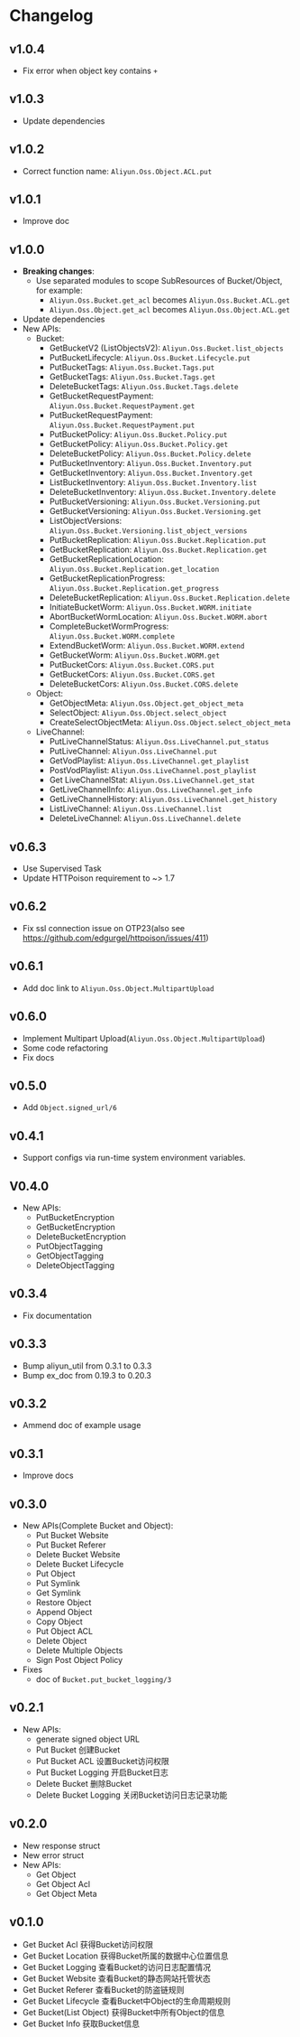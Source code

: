 # Changelog

## v1.0.4
  - Fix error when object key contains `+`

## v1.0.3
  - Update dependencies

## v1.0.2
  - Correct function name: `Aliyun.Oss.Object.ACL.put`

## v1.0.1
  - Improve doc

## v1.0.0
  - **Breaking changes**:
    - Use separated modules to scope SubResources of Bucket/Object, for example:
      - `Aliyun.Oss.Bucket.get_acl` becomes `Aliyun.Oss.Bucket.ACL.get`
      - `Aliyun.Oss.Object.get_acl` becomes `Aliyun.Oss.Object.ACL.get`
  - Update dependencies
  - New APIs:
    - Bucket:
      - GetBucketV2 (ListObjectsV2): `Aliyun.Oss.Bucket.list_objects`
      - PutBucketLifecycle: `Aliyun.Oss.Bucket.Lifecycle.put`
      - PutBucketTags: `Aliyun.Oss.Bucket.Tags.put`
      - GetBucketTags: `Aliyun.Oss.Bucket.Tags.get`
      - DeleteBucketTags: `Aliyun.Oss.Bucket.Tags.delete`
      - GetBucketRequestPayment: `Aliyun.Oss.Bucket.RequestPayment.get`
      - PutBucketRequestPayment: `Aliyun.Oss.Bucket.RequestPayment.put`
      - PutBucketPolicy: `Aliyun.Oss.Bucket.Policy.put`
      - GetBucketPolicy: `Aliyun.Oss.Bucket.Policy.get`
      - DeleteBucketPolicy: `Aliyun.Oss.Bucket.Policy.delete`
      - PutBucketInventory: `Aliyun.Oss.Bucket.Inventory.put`
      - GetBucketInventory: `Aliyun.Oss.Bucket.Inventory.get`
      - ListBucketInventory: `Aliyun.Oss.Bucket.Inventory.list`
      - DeleteBucketInventory: `Aliyun.Oss.Bucket.Inventory.delete`
      - PutBucketVersioning: `Aliyun.Oss.Bucket.Versioning.put`
      - GetBucketVersioning: `Aliyun.Oss.Bucket.Versioning.get`
      - ListObjectVersions: `Aliyun.Oss.Bucket.Versioning.list_object_versions`
      - PutBucketReplication: `Aliyun.Oss.Bucket.Replication.put`
      - GetBucketReplication: `Aliyun.Oss.Bucket.Replication.get`
      - GetBucketReplicationLocation: `Aliyun.Oss.Bucket.Replication.get_location`
      - GetBucketReplicationProgress: `Aliyun.Oss.Bucket.Replication.get_progress`
      - DeleteBucketReplication: `Aliyun.Oss.Bucket.Replication.delete`
      - InitiateBucketWorm: `Aliyun.Oss.Bucket.WORM.initiate`
      - AbortBucketWormLocation: `Aliyun.Oss.Bucket.WORM.abort`
      - CompleteBucketWormProgress: `Aliyun.Oss.Bucket.WORM.complete`
      - ExtendBucketWorm: `Aliyun.Oss.Bucket.WORM.extend`
      - GetBucketWorm: `Aliyun.Oss.Bucket.WORM.get`
      - PutBucketCors: `Aliyun.Oss.Bucket.CORS.put`
      - GetBucketCors: `Aliyun.Oss.Bucket.CORS.get`
      - DeleteBucketCors: `Aliyun.Oss.Bucket.CORS.delete`
    - Object:
      - GetObjectMeta: `Aliyun.Oss.Object.get_object_meta`
      - SelectObject: `Aliyun.Oss.Object.select_object`
      - CreateSelectObjectMeta: `Aliyun.Oss.Object.select_object_meta`
    - LiveChannel:
      - PutLiveChannelStatus:	`Aliyun.Oss.LiveChannel.put_status`
      - PutLiveChannel: `Aliyun.Oss.LiveChannel.put`
      - GetVodPlaylist: `Aliyun.Oss.LiveChannel.get_playlist`
      - PostVodPlaylist: `Aliyun.Oss.LiveChannel.post_playlist`
      - Get LiveChannelStat: `Aliyun.Oss.LiveChannel.get_stat`
      - GetLiveChannelInfo:	`Aliyun.Oss.LiveChannel.get_info`
      - GetLiveChannelHistory: `Aliyun.Oss.LiveChannel.get_history`
      - ListLiveChannel: `Aliyun.Oss.LiveChannel.list`
      - DeleteLiveChannel: `Aliyun.Oss.LiveChannel.delete`

## v0.6.3
  - Use Supervised Task
  - Update HTTPoison requirement to ~> 1.7

## v0.6.2
  - Fix ssl connection issue on OTP23(also see https://github.com/edgurgel/httpoison/issues/411)

## v0.6.1
  - Add doc link to `Aliyun.Oss.Object.MultipartUpload`

## v0.6.0
  - Implement Multipart Upload(`Aliyun.Oss.Object.MultipartUpload`)
  - Some code refactoring
  - Fix docs

## v0.5.0
  - Add `Object.signed_url/6`

## v0.4.1
  - Support configs via run-time system environment variables.

## V0.4.0
- New APIs:
  - PutBucketEncryption
  - GetBucketEncryption
  - DeleteBucketEncryption
  - PutObjectTagging
  - GetObjectTagging
  - DeleteObjectTagging

## v0.3.4
- Fix documentation

## v0.3.3
- Bump aliyun_util from 0.3.1 to 0.3.3
- Bump ex_doc from 0.19.3 to 0.20.3

## v0.3.2
- Ammend doc of example usage

## v0.3.1
- Improve docs

## v0.3.0
- New APIs(Complete Bucket and Object):
  - Put Bucket Website
  - Put Bucket Referer
  - Delete Bucket Website
  - Delete Bucket Lifecycle
  - Put Object
  - Put Symlink
  - Get Symlink
  - Restore Object
  - Append Object
  - Copy Object
  - Put Object ACL
  - Delete Object
  - Delete Multiple Objects
  - Sign Post Object Policy
- Fixes
  - doc of `Bucket.put_bucket_logging/3`

## v0.2.1
- New APIs:
  - generate signed object URL
  - Put Bucket	创建Bucket
  - Put Bucket ACL	设置Bucket访问权限
  - Put Bucket Logging	开启Bucket日志
  - Delete Bucket	删除Bucket
  - Delete Bucket Logging	关闭Bucket访问日志记录功能

## v0.2.0
- New response struct
- New error struct
- New APIs:
  - Get Object
  - Get Object Acl
  - Get Object Meta

## v0.1.0
- Get Bucket Acl	获得Bucket访问权限
- Get Bucket Location	获得Bucket所属的数据中心位置信息
- Get Bucket Logging	查看Bucket的访问日志配置情况
- Get Bucket Website	查看Bucket的静态网站托管状态
- Get Bucket Referer	查看Bucket的防盗链规则
- Get Bucket Lifecycle	查看Bucket中Object的生命周期规则
- Get Bucket(List Object)	获得Bucket中所有Object的信息
- Get Bucket Info	获取Bucket信息